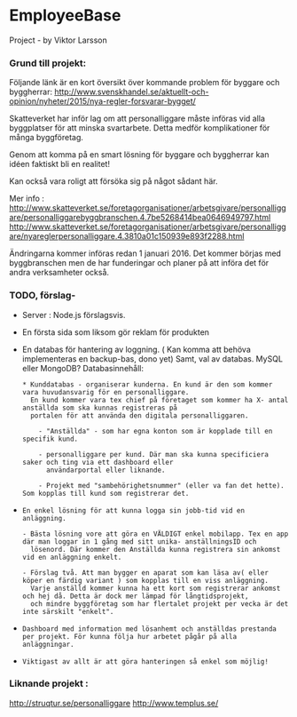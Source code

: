 # EmployeeBase
Project - by Viktor Larsson


### Grund till projekt: 
Följande länk är en kort översikt över kommande problem för byggare och byggherrar:
  http://www.svenskhandel.se/aktuellt-och-opinion/nyheter/2015/nya-regler-forsvarar-bygget/
  
Skatteverket har inför lag om att personalliggare måste införas vid alla byggplatser för att minska svartarbete.
Detta medför komplikationer för många byggföretag. 
  
Genom att komma på en smart lösning för byggare och byggherrar kan idéen faktiskt bli en realitet! 
  
Kan också vara roligt att försöka sig på något sådant här. 

Mer info :
http://www.skatteverket.se/foretagorganisationer/arbetsgivare/personalliggare/personalliggarebyggbranschen.4.7be5268414bea0646949797.html
http://www.skatteverket.se/foretagorganisationer/arbetsgivare/personalliggare/nyareglerpersonalliggare.4.3810a01c150939e893f2288.html

Ändringarna kommer införas redan 1 januari 2016. Det kommer börjas med byggbranschen men de har funderingar och planer på att införa
det för andra verksamheter också.


### TODO, förslag- 

* Server : Node.js förslagsvis. 

 *    En första sida som liksom gör reklam för produkten
 
 *    En databas för hantering av loggning. ( Kan komma att behöva implementeras en backup-bas, dono yet)
      Samt, val av databas. MySQL eller MongoDB? 
      Databasinnehåll:
      
          * Kunddatabas - organiserar kunderna. En kund är den som kommer vara huvudansvarig för en personalliggare. 
            En kund kommer vara tex chief på företaget som kommer ha X- antal anställda som ska kunnas registreras på
            portalen för att använda den digitala personalliggaren. 
          
              - "Anställda" - som har egna konton som är kopplade till en specifik kund. 
              
              - personalliggare per kund. Där man ska kunna specificiera saker och ting via ett dashboard eller
                användarportal eller liknande. 
                
              - Projekt med "sambehörighetsnummer" (eller va fan det hette). Som kopplas till kund som registrerar det. 
              
*     En enkel lösning för att kunna logga sin jobb-tid vid en anläggning. 
      
      - Bästa lösning vore att göra en VÄLDIGT enkel mobilapp. Tex en app där man loggar in 1 gång med sitt unika- anställningsID och 
        lösenord. Där kommer den Anställda kunna registrera sin ankomst vid en anläggning enkelt.
        
      - Förslag två. Att man bygger en aparat som kan läsa av( eller köper en färdig variant ) som kopplas till en viss anläggning. 
        Varje anställd kommer kunna ha ett kort som registrerar ankomst och hej då. Detta är dock mer lämpad för långtidsprojekt,
        och mindre byggföretag som har flertalet projekt per vecka är det inte särskilt "enkelt". 
        
        
*     Dashboard med information med lösanhemt och anställdas prestanda per projekt. För kunna följa hur arbetet pågår på alla anläggningar.

*     Viktigast av allt är att göra hanteringen så enkel som möjlig!



### Liknande projekt : 
  http://struqtur.se/personalliggare
  http://www.templus.se/

